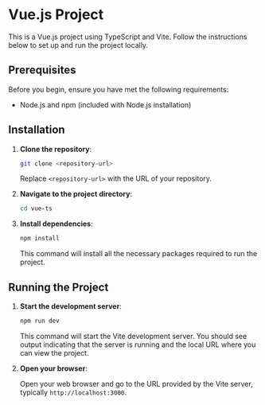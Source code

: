 # Vue.js Project

This is a Vue.js project using TypeScript and Vite. Follow the instructions below to set up and run the project locally.

## Prerequisites

Before you begin, ensure you have met the following requirements:

- Node.js and npm (included with Node.js installation)

## Installation

1. **Clone the repository**:

   ```bash
   git clone <repository-url>
   ```

   Replace `<repository-url>` with the URL of your repository.

2. **Navigate to the project directory**:

   ```bash
   cd vue-ts
   ```

3. **Install dependencies**:

   ```bash
   npm install
   ```

   This command will install all the necessary packages required to run the project.

## Running the Project

1. **Start the development server**:

   ```bash
   npm run dev
   ```

   This command will start the Vite development server. You should see output indicating that the server is running and the local URL where you can view the project.

2. **Open your browser**:

   Open your web browser and go to the URL provided by the Vite server, typically `http://localhost:3000`.
